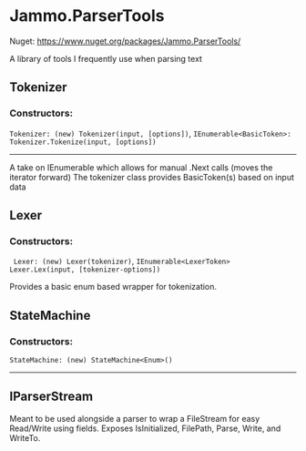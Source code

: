 # Jammo.ParserTools

Nuget: https://www.nuget.org/packages/Jammo.ParserTools/

A library of tools I frequently use when parsing text

## Tokenizer

### Constructors:

`Tokenizer: (new) Tokenizer(input, [options])`, `IEnumerable<BasicToken>: Tokenizer.Tokenize(input, [options])`

---------------------------

A take on IEnumerable which allows for manual .Next calls (moves the iterator forward)
The tokenizer class provides BasicToken(s) based on input data

## Lexer

### Constructors:

` Lexer: (new) Lexer(tokenizer)`, `IEnumerable<LexerToken> Lexer.Lex(input, [tokenizer-options])`

Provides a basic enum based wrapper for tokenization.

## StateMachine

### Constructors:

`StateMachine: (new) StateMachine<Enum>()`

---------------------------

## IParserStream

Meant to be used alongside a parser to wrap a FileStream for easy Read/Write using fields. 
Exposes IsInitialized, FilePath, Parse, Write, and WriteTo.
